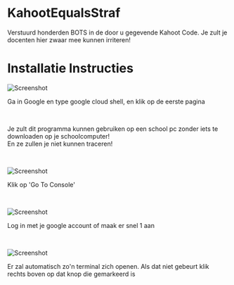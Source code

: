 # KahootEqualsStraf
Verstuurd honderden BOTS in de door u gegevende Kahoot Code. Je zult je docenten hier zwaar mee kunnen irriteren!

# Installatie Instructies
![Screenshot](img/tutorial1.png)<br>
<p> Ga in Google en type google cloud shell, en klik op de eerste pagina</p><br>
<p> Je zult dit programma kunnen gebruiken op een school pc zonder iets te downloaden op je schoolcomputer!<br>
  En ze zullen je niet kunnen traceren!</p><br>
  
  ![Screenshot](img/tutorial2.png)
  <p> Klik op 'Go To Console'</p><br>
  
  ![Screenshot](img/tutorial3.png)
  <p> Log in met je google account of maak er snel 1 aan</p><br>
  
  ![Screenshot](img/tutorial4.png)
  <p> Er zal automatisch zo'n terminal zich openen. Als dat niet gebeurt klik rechts boven op dat knop die gemarkeerd is</p> <br>
  
  
